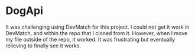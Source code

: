 # DogApi
It was challenging using DevMatch for this project. I could not get it work in DevMatch, and within the repo that I cloned from it. However, when I move my file outside of the repo, it worked. It was frustrating but eventually relieving to finally see it works.
